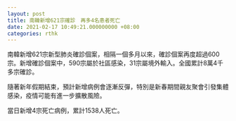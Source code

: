 ```yaml
---
layout: post
title: 南韓新增621宗確診　再多4名患者死亡
date: 2021-02-17 10:49:21.000000000 +08:00
categories: rthk
---
```


南韓新增621宗新型肺炎確診個案，相隔一個多月以來，確診個案再度超過600宗。新增確診個案中，590宗屬於社區感染，31宗屬境外輸入。全國累計8萬4千多宗確診。

隨著新年假期結束，預計新增病例會逐漸反彈，特別是新春期間親友聚會引發集體感染，疫情可能有進一步擴散風險。

當日新增4宗死亡病例，累計1538人死亡。

